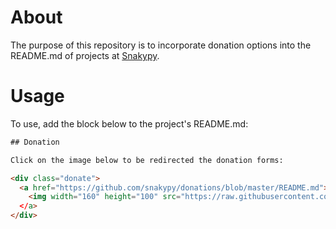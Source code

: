 # About

The purpose of this repository is to incorporate donation options into the README.md of projects at [Snakypy](https://github.com/snakypy).

# Usage

To use, add the block below to the project's README.md:

```html
## Donation

Click on the image below to be redirected the donation forms:

<div class="donate">
  <a href="https://github.com/snakypy/donations/blob/master/README.md">
    <img width="160" height="100" src="https://raw.githubusercontent.com/snakypy/donations/master/svg/donate/donate-hand.svg" alt="Donations"
  </a>
</div>

```
